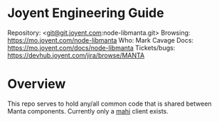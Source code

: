 # Joyent Engineering Guide

Repository: <git@git.joyent.com:node-libmanta.git>
Browsing: <https://mo.joyent.com/node-libmanta>
Who: Mark Cavage
Docs: <https://mo.joyent.com/docs/node-libmanta>
Tickets/bugs: <https://devhub.joyent.com/jira/browse/MANTA>


# Overview

This repo serves to hold any/all common code that is shared between Manta
components.  Currently only a [mahi](https://mo.joyent.com/docs/mahi) client
exists.
